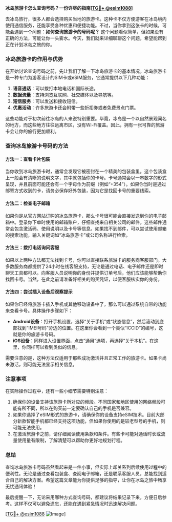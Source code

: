 **冰岛旅游卡怎么查询号码？一份详尽的指南[[TG💪+ @esim1088](https://t.me/s/esim1088)]**

去冰岛旅行，很多人都会选择购买当地的旅游卡。这种卡不仅方便游客在冰岛境内使用通信服务，还能享受各种优惠和便捷功能。不过，当你拿到这张卡的时候，可能会遇到一个问题：**如何查询旅游卡的号码呢？** 这个问题看似简单，但如果没有正确的方法，可能让你一头雾水。今天，我们就来详细聊聊这个问题，希望能帮到正在计划冰岛之旅的你。

### 冰岛旅游卡的作用与优势

在开始讨论查询号码之前，先让我们了解一下冰岛旅游卡的基本情况。冰岛旅游卡是一种专门为游客设计的SIM卡或eSIM服务，它通常提供以下几种功能：

1. **语音通话**：可以拨打本地电话和国际长途。
2. **数据流量**：支持浏览互联网、社交媒体以及导航等。
3. **短信服务**：可以发送和接收短信。
4. **优惠活动**：许多旅游卡还会附带一些折扣券或者免费景点门票。

这些功能对于初次前往冰岛的人来说特别重要。毕竟，冰岛是一个以自然景观闻名的地方，而这些地方往往远离市区，没有Wi-Fi覆盖。因此，拥有一张可靠的旅游卡会让你的旅行更加顺利。

### 查询冰岛旅游卡号码的方法

#### 方法一：查看卡片包装

当你收到冰岛旅游卡时，通常会发现它被密封在一个精美的包装盒里。这个包装盒上一般会有清晰的说明文字，其中就包括你的卡号。卡号通常会以一串数字的形式呈现，并且前面可能还会有一个字母作为前缀（例如“+354”）。如果你当时是通过邮寄方式收到的卡，请务必保存好外包装，因为它是找回卡号的重要线索。

#### 方法二：检查电子邮箱

如果你是从官方网站订购的冰岛旅游卡，那么卡号很可能会直接发送到你的电子邮箱中。登录你下单时使用的邮箱账户，仔细查找来自相关公司的邮件。这些邮件通常会包含激活码、使用说明以及卡号等信息。如果找不到邮件，可以尝试使用邮箱的搜索功能，输入关键词如“冰岛旅游卡”或公司名称进行检索。

#### 方法三：拨打电话询问客服

如果以上两种方法都无法找到卡号，你可以直接联系旅游卡的服务商客服部门。大多数服务商都提供了24小时在线客服支持，无论是通过电话、电子邮件还是即时聊天工具都可以。向客服人员说明你的身份并提供订单号后，他们应该能够帮助你找回卡号。当然，在此之前请准备好相关的购买凭证，以便客服核实你的身份。

#### 方法四：尝试插入设备后观察提示

如果你已经将旅游卡插入手机或其他移动设备中了，那么可以通过系统自带的功能来查看卡号。具体操作步骤如下：

- **Android设备**：打开手机设置，选择“关于手机”或“状态信息”，然后滚动到底部找到“IMEI号码”旁边的位置。在这里你会看到一个类似“ICCID”的编号，这就是你的旅游卡号码。
- **iOS设备**：同样进入设置界面，点击“通用”选项，再选择“关于本机”。在这里，你同样可以看到类似的信息。

需要注意的是，这种方法仅适用于那些成功激活并且正常工作的旅游卡。如果卡尚未激活，则可能无法显示相关信息。

### 注意事项

在实际操作过程中，还有一些小细节需要特别注意：

1. 确保你的设备支持该旅游卡所对应的频段。不同国家和地区使用的网络频段可能有所不同，所以在购买前一定要确认自己的手机是否兼容。
2. 如果你选择了eSIM形式的旅游卡，请确保你的设备支持eSIM技术。目前大部分新款智能手机都已经支持这项功能，但如果你使用的是较老型号的手机，则可能无法使用。
3. 在激活旅游卡之前，请仔细阅读使用条款和条件。有些卡可能对通话时长或流量使用量有限制，了解清楚可以帮助你更好地规划行程。

### 总结

查询冰岛旅游卡号码虽然看起来是一件小事，但实际上却关系到后续使用过程中的便利性。无论是通过查看包装盒、查阅电子邮箱，还是联系客服人员，总能找到适合自己的解决方案。希望这篇文章能为你提供足够的指导，让你在冰岛之旅中畅享无忧通讯体验！

最后提醒一下，无论采用哪种方式查询号码，都建议将结果记录下来，方便日后参考。这样不仅可以避免遗忘，还能在遇到紧急情况时迅速解决问题。

[[TG💪+ @esim1088](https://t.me/s/esim1088) ![Image](https://i.postimg.cc/4NQfJmqS/Snipaste-2025-05-13-00-14-12.png)]